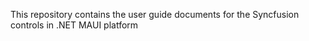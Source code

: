 This repository contains the user guide documents for the Syncfusion controls in .NET MAUI platform 
